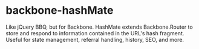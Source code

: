 backbone-hashMate
=================

Like jQuery BBQ, but for Backbone.  HashMate extends Backbone.Router to store and respond to information contained in the URL's hash fragment.  Useful for state management, referral handling, history, SEO, and more.

